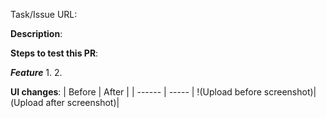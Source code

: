 <!--
Note: This checklist is a reminder of our shared engineering expectations. 
The items in Bold are required
If your PR involves UI changes:
    1. Upload screenshots or screencasts that illustrate the changes before / after
    2. Add them under the UI changes section (feel free to add more columns if needed)
    3. Make sure these changes are tested in API 23 and API 26
If your PR does not involve UI changes, you can remove the **UI changes** section
-->

Task/Issue URL:

**Description**:


**Steps to test this PR**:

***Feature***
1. 
2.

**UI changes**:
| Before  | After |
| ------ | ----- |
!(Upload before screenshot)|(Upload after screenshot)|
